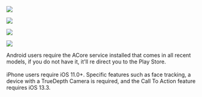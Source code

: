 <html>
<head>
<meta http-equiv="AddType" content="model/vnd.reality">
</head>
<body>
<div id="AR"> 
<div id="ios"> 
<p>
<a rel="ar" href="https://jdosses.github.io/Augmented/Objects/DNA.reality#callToAction=Go%20back&checkoutTitle=DNA%20strands&checkoutSubtitle=Quick%20spin%20animation">
<img src="https://i.imgur.com/BEcs6JC.png" width="auto" height="auto">
</a>
</p>
<p>
<a rel="ar" href="https://jdosses.github.io/Augmented/Mask_1.reality#callToAction=Face%20mask&checkoutTitle=Face%20mask&checkoutSubtitle=Disposable,%20breathable%20face%20mask&price=$5">
<img src="https://i.imgur.com/Et1UxEC.png" width="auto" height="auto">
</a>
</p>
<p>
<a rel="ar" href="https://jdosses.github.io/Augmented/HeadBand.reality#callToAction=Add%20to%20cart&checkoutTitle=Reindeer%20Headband&checkoutSubtitle=Rustic%20finish%20with%20rotating%20propeller&price=$8">
<img src="https://i.imgur.com/gx5HjN4.png" width="auto" height="auto">
</a>
</p>
</div>  
<div id="Android">  
  <p>
<a href="intent://arvr.google.com/scene-viewer/1.0?file=https://jdosses.github.io/Augmented/Rocket.glb&mode=ar_only#Intent;scheme=https;package=com.google.ar.core;action=android.intent.action.VIEW;S.browser_fallback_url=https://play.google.com/store/apps/details?id=com.google.ar.core&hl=en&gl=US;end;"><img src="https://i.imgur.com/b5X8BXu.png" width="auto" height="auto"></a>
  </p>  
</div>
</div>
 <div id="description">  
<p class="description">Android users require the ACore service installed that comes in all recent models, if you do not have it, it'll re direct you to the Play Store.<br><br>iPhone users require iOS 11.0+. Specific features such as face tracking, a device with a TrueDepth Camera is required, and the Call To Action feature requires iOS 13.3.<br></p>  
</div>   
</body>
</html>
